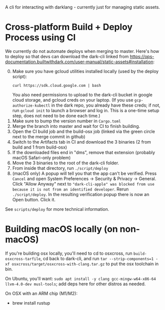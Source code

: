 A cli for interacting with darklang - currently just for managing static assets.

# Cross-platform Build + Deploy Process using CI
We currently do not automate deploys when merging to master. Here's how to deploy so that devs can download the dark-cli linked from https://ops-documentation.builtwithdark.com/user-manual/static-assets#installation:

0. Make sure you have gcloud utilities installed locally (used by the deploy script):
    ```
    curl https://sdk.cloud.google.com | bash
    ```
    You also need permissions to upload to the dark-cli bucket in google cloud storage, and gcloud creds on your laptop. (If you use `gcp-authorize-kubectl` in the dark repo, you already have these creds; if not, run `gcloud init` to launch a browser and log in. This is a one-time setup step, does not need to be done each time.)
1. Make sure to bump the version number in `Cargo.toml`
2. Merge the branch into master and wait for CI to finish building.
3. Open the CI build job and the build-osx job (linked via the green circle next to the merge commit in github)
4. Switch to the Artifacts tab in CI and download the 3 binaries (2 from build and 1 from build-osx)
5. If the downloaded files end in "dms", remove that extension (probably macOS Safari-only problem)
6. Move the 3 binaries to the root of the dark-cli folder.
7. From inside that directory, run `./script/deploy`
8. (macOS only) A popup will tell you that the app can't be verified. Press `Cancel` and open System Preferences -> Security & Privacy -> General. Click "Allow Anyway" next to `"dark-cli-apple" was blocked from use because it is not from an identified developer`. Rerun `./script/deploy`. In the resulting verification popup there is now an Open button. Click it.

See `scripts/deploy` for more technical information.

# Building macOS locally (on non-macOS)
If you're building osx locally, you'll need to cd to osxcross, run
`build-osxcross-tarfile`, cd back to dark-cli, and run `tar --strip-components=1
-xf osxcross/target/osxcross-with-clang.tar.gz` to put the osx toolchain in bin.

On Ubuntu, you'll want:
`sudo apt install -y clang gcc-mingw-w64-x86-64 llvm-4.0-dev musl-tools`;
add deps here for other distros as needed.

On OSX with an ARM chip (M1/M2):
- brew install rustup
